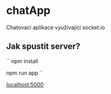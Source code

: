 # chatApp 

Chatovací aplikace využívající socket.io

## Jak spustit server?

`` 
npm install

npm run app
`` 

[localhost:5000](http://localhost:5000)